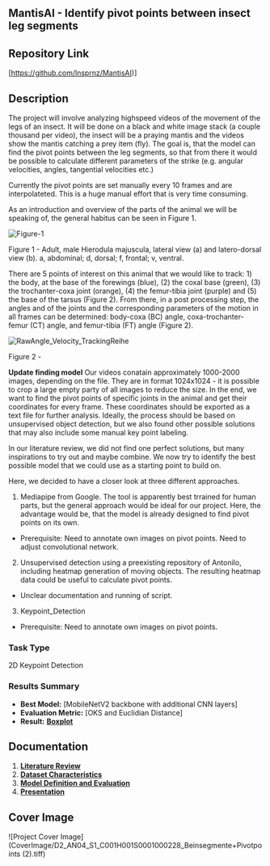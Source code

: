 ## MantisAI - Identify pivot points between insect leg segments

## Repository Link

[https://github.com/lnsprnz/MantisAI)]

## Description

The project will involve analyzing highspeed videos of the movement of the legs of an insect. It will be done on a black and white image stack (a couple thousand per video), the insect will be a praying mantis and the videos show the mantis catching a prey item (fly). The goal is, that the model can find the pivot points between the leg segments, so that from there it would be possible to calculate different parameters of the strike (e.g. angular velocities, angles, tangential velocities etc.)

Currently the pivot points are set manually every 10 frames and are interpolateted. This is a huge manual effort that is very time consuming.

As an introduction and overview of the parts of the animal we will be speaking of, the general habitus can be seen in Figure 1.


![Figure-1](https://github.com/user-attachments/assets/4fc0f98a-ead5-4dde-9b66-af0a0ee3ee9d)

Figure 1 - Adult, male Hierodula majuscula, lateral view (a) and latero-dorsal view (b). a, abdominal; d, dorsal; f, frontal; v, ventral.

There are 5 points of interest on this animal that we would like to track: 1) the body, at the base of the forewings (blue), (2) the coxal base (green), (3) the trochanter-coxa joint (orange), (4) the femur-tibia joint (purple) and (5) the base of the tarsus (Figure 2). From there, in a post processing step, the angles and of the joints and the corresponding parameters of the motion in all frames can be determined: body-coxa (BC) angle, coxa-trochanter-femur (CT) angle, and femur-tibia (FT) angle (Figure 2).

![RawAngle_Velocity_TrackingReihe](https://github.com/user-attachments/assets/e550c6db-f7a7-4b1c-adfc-5985d1709113)

Figure 2 - 

**Update finding model**
Our videos conatain approximately 1000-2000 images, depending on the file. They are in format 1024x1024 - it is possible to crop a large empty party of all images to reduce the size. In the end, we want to find the pivot points of specific joints in the animal and get their coordinates for every frame. These coordinates should be exported as a text file for further analysis.
Ideally, the process should be based on unsupervised object detection, but we also found other possible solutions that may also include some manual key point labeling.
 
In our literature review, we did not find one perfect solutions, but many inspirations to try out and maybe combine. We now try to identify the best possible model that we could use as a starting point to build on.

Here, we decided to have a closer look at three different approaches.

1) Mediapipe from Google. The tool is apparently best trrained for human parts, but the general approach would be ideal for our project. Here, the advantage would be, that the model is already designed to find pivot points on its own.
- Prerequisite: Need to annotate own images on pivot points. Need to adjust convolutional network.

2) Unsupervised detection using a preexisting repository of Antonilo, including heatmap generation of moving objects. The resulting heatmap data could be useful to calculate pivot points.
- Unclear documentation and running of script.

3) Keypoint_Detection
- Prerequisite: Need to annotate own images on pivot points.
 

### Task Type

2D Keypoint Detection

### Results Summary

- **Best Model:** [MobileNetV2 backbone with additional CNN layers]
- **Evaluation Metric:** [OKS and Euclidian Distance]
- **Result:** **[Boxplot](3_Model/MantisAI_Results_Graphics/BoxplotKeypointsDistance.png)**

## Documentation

1. **[Literature Review](0_LiteratureReview/README.md)**
2. **[Dataset Characteristics](1_DatasetCharacteristics/README.md)**
2. **[Model Definition and Evaluation](2_Model/README.md)**
4. **[Presentation](3_Presentation/README.md)**

## Cover Image

![Project Cover Image](CoverImage/D2_AN04_S1_C001H001S0001000228_Beinsegmente+Pivotpoints (2).tiff)
